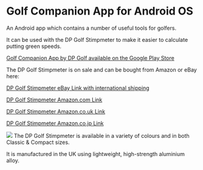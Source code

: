 # Golf Companion App for Android OS
An Android app which contains a number of useful tools for golfers.

It can be used with the DP Golf Stimpmeter to make it easier to calculate putting green speeds.

<a href="https://play.google.com/store/apps/details?id=co.uk.dpeng.golfcompanion">Golf Companion App by DP Golf available on the Google Play Store</a>

The DP Golf Stimpmeter is on sale and can be bought from Amazon or eBay here:

<a href="https://www.ebay.co.uk/itm/325659106822">DP Golf Stimpmeter eBay Link with international shipping</a>

<a href="https://www.amazon.com/dp/B09XKN5VR6">DP Golf Stimpmeter Amazon.com Link</a>

<a href="https://www.amazon.co.uk/Golf-Stimpmeter-Speedmeter-accurately-measure/dp/B09XKRLQ9Q">DP Golf Stimpmeter Amazon.co.uk Link</a>

<a href="https://www.amazon.co.jp/dp/B09XKQGT3X">DP Golf Stimpmeter Amazon.co.jp Link</a>

<img src="https://i.ebayimg.com/images/g/88sAAOSw-FVizn7x/s-l1600.jpg" />
The DP Golf Stimpmeter is available in a variety of colours and in both Classic & Compact sizes.

It is manufactured in the UK using lightweight, high-strength aluminium alloy.

